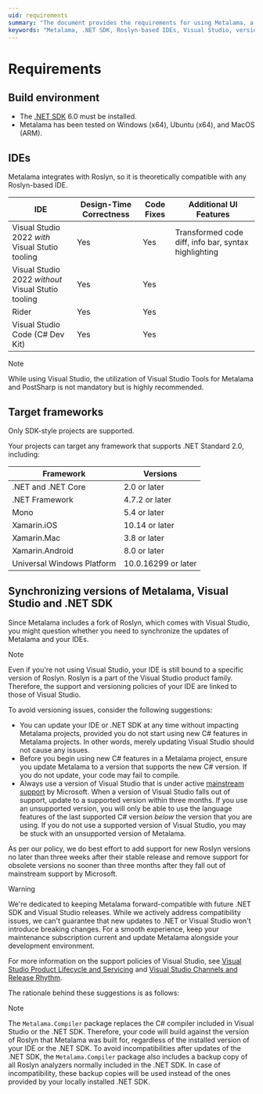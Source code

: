 ```yaml
---
uid: requirements
summary: "The document provides the requirements for using Metalama, a tool that integrates with Roslyn-based IDEs. It details the build environment, supported IDEs, target frameworks, and guidelines for synchronizing versions of Metalama, Visual Studio and .NET SDK."
keywords: "Metalama, .NET SDK, Roslyn-based IDEs, Visual Studio, version synchronization, build environment, compatibility issues, C# features, SDK-style projects, target frameworks"
---
```


# Requirements

## Build environment

* The [.NET SDK](https://dotnet.microsoft.com/download) 6.0 must be installed.
* Metalama has been tested on Windows (x64), Ubuntu (x64), and MacOS (ARM).

## IDEs

Metalama integrates with Roslyn, so it is theoretically compatible with any Roslyn-based IDE.

| IDE | Design-Time Correctness | Code Fixes | Additional UI Features |
| --- | ----------------------- | ---------- | ---------------------- |
| Visual Studio 2022 _with_ Visual Stutio tooling | Yes | Yes | Transformed code diff, info bar, syntax highlighting |
| Visual Studio 2022 _without_ Visual Stutio tooling | Yes | Yes | |
| Rider | Yes | Yes | |
| Visual Studio Code (C# Dev Kit) | Yes | Yes | |

> [!NOTE]
> While using Visual Studio, the utilization of Visual Studio Tools for Metalama and PostSharp is not mandatory but is highly recommended.

## Target frameworks

Only SDK-style projects are supported.

Your projects can target any framework that supports .NET Standard 2.0, including:

| Framework | Versions |
|-----------|-----------|
| .NET and .NET Core	| 2.0 or later |
| .NET Framework | 4.7.2  or later |
| Mono |	5.4 or later |
| Xamarin.iOS	 | 10.14 or later |
| Xamarin.Mac |	3.8 or later |
| Xamarin.Android |	8.0 or later |
| Universal Windows Platform	| 10.0.16299 or later |

## Synchronizing versions of Metalama, Visual Studio and .NET SDK

Since Metalama includes a fork of Roslyn, which comes with Visual Studio, you might question whether you need to synchronize the updates of Metalama and your IDEs.

> [!NOTE]
> Even if you're not using Visual Studio, your IDE is still bound to a specific version of Roslyn. Roslyn is a part of the Visual Studio product family. Therefore, the support and versioning policies of your IDE are linked to those of Visual Studio.

To avoid versioning issues, consider the following suggestions:

* You can update your IDE or .NET SDK at any time without impacting Metalama projects, provided you do not start using new C# features in Metalama projects. In other words, merely updating Visual Studio should not cause any issues.
* Before you begin using new C# features in a Metalama project, ensure you update Metalama to a version that supports the new C# version. If you do not update, your code may fail to compile.
* Always use a version of Visual Studio that is under active [mainstream support](https://docs.microsoft.com/en-us/lifecycle/policies/fixed#mainstream-support) by Microsoft. When a version of Visual Studio falls out of support, update to a supported version within three months. If you use an unsupported version, you will only be able to use the language features of the last supported C# version _below_ the version that you are using. If you do not use a supported version of Visual Studio, you may be stuck with an unsupported version of Metalama.

As per our policy, we do best effort to add support for new Roslyn versions no later than three weeks after their stable release and remove support for obsolete versions no sooner than three months after they fall out of mainstream support by Microsoft.


> [!WARNING]
> We're dedicated to keeping Metalama forward-compatible with future .NET SDK and Visual Studio releases. While we actively address compatibility issues, we can't guarantee that new updates to .NET or Visual Studio won't introduce breaking changes. For a smooth experience, keep your maintenance subscription current and update Metalama alongside your development environment.

For more information on the support policies of Visual Studio, see [Visual Studio Product Lifecycle and Servicing](https://docs.microsoft.com/en-us/visualstudio/productinfo/vs-servicing) and [Visual Studio Channels and Release Rhythm](https://docs.microsoft.com/en-us/visualstudio/productinfo/release-rhythm).

The rationale behind these suggestions is as follows:


> [!NOTE]
> The `Metalama.Compiler` package replaces the C# compiler included in Visual Studio or the .NET SDK. Therefore, your code will build against the version of Roslyn that Metalama was built for, regardless of the installed version of your IDE or the .NET SDK. To avoid incompatibilities after updates of the .NET SDK, the `Metalama.Compiler` package also includes a backup copy of all Roslyn analyzers normally included in the .NET SDK. In case of incompatibility, these backup copies will be used instead of the ones provided by your locally installed .NET SDK.




